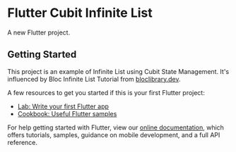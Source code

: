 # Flutter Cubit Infinite List

A new Flutter project.

## Getting Started

This project is an example of Infinite List using Cubit State Management.
It's influenced by Bloc Infinite List Tutorial from [bloclibrary.dev](https://bloclibrary.dev/#/flutterinfinitelisttutorial).

A few resources to get you started if this is your first Flutter project:

- [Lab: Write your first Flutter app](https://flutter.dev/docs/get-started/codelab)
- [Cookbook: Useful Flutter samples](https://flutter.dev/docs/cookbook)

For help getting started with Flutter, view our
[online documentation](https://flutter.dev/docs), which offers tutorials,
samples, guidance on mobile development, and a full API reference.
